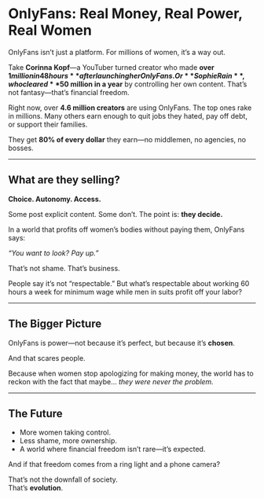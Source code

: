 # OnlyFans: Real Money, Real Power, Real Women  

OnlyFans isn’t just a platform. For millions of women, it’s a way out.  

Take **Corinna Kopf**—a YouTuber turned creator who made **over $1 million in 48 hours** after launching her OnlyFans. Or **Sophie Rain**, who cleared **$50 million in a year** by controlling her own content. That’s not fantasy—that’s financial freedom.  

Right now, over **4.6 million creators** are using OnlyFans. The top ones rake in millions. Many others earn enough to quit jobs they hated, pay off debt, or support their families.  

They get **80% of every dollar** they earn—no middlemen, no agencies, no bosses.  

---

## What are they selling?  

**Choice. Autonomy. Access.**  

Some post explicit content. Some don’t. The point is: **they decide.**  

In a world that profits off women’s bodies without paying them, OnlyFans says:  

*“You want to look? Pay up.”*  

That’s not shame. That’s business.  

People say it’s not “respectable.” But what’s respectable about working 60 hours a week for minimum wage while men in suits profit off your labor?  

---

## The Bigger Picture  

OnlyFans is power—not because it’s perfect, but because it’s **chosen**.  

And that scares people.  

Because when women stop apologizing for making money, the world has to reckon with the fact that maybe… *they were never the problem.*  

---

## The Future  

- More women taking control.  
- Less shame, more ownership.  
- A world where financial freedom isn’t rare—it’s expected.  

And if that freedom comes from a ring light and a phone camera?  

That’s not the downfall of society.  
That’s **evolution**.  

